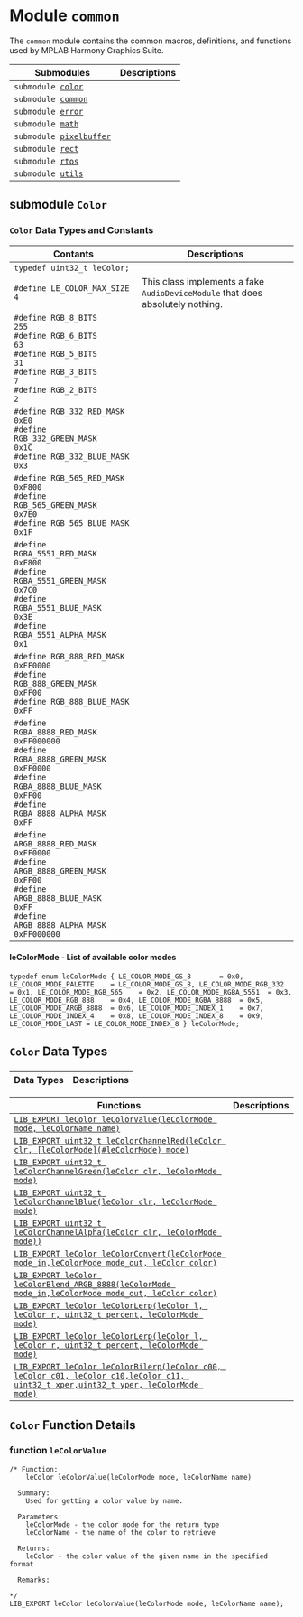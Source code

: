
# Module <!-- group --> `common`

The `common` module contains the common macros, definitions, and functions used by MPLAB Harmony Graphics Suite.

 Submodules                        | Descriptions                                
--------------------------------|---------------------------------------------
`submodule `[`color`](#submodule-color)    |  
`submodule `[`common`](#submodule-common)    | 
`submodule `[`error`](#submodule-error)    | 
`submodule `[`math`](#submodule-math)    | 
`submodule `[`pixelbuffer`](#submodule-pixelbuffer)    | 
`submodule `[`rect`](#submodule-rect)    | 
`submodule `[`rtos`](#submodule-rtos)    | 
`submodule `[`utils`](#submodule-utils)    | 

## submodule `Color` 

### `Color` Data Types and Constants

 Contants                        | Descriptions                                
--------------------------------|---------------------------------------------
`typedef uint32_t leColor;`    | 
`#define LE_COLOR_MAX_SIZE      4`  | This class implements a fake `AudioDeviceModule` that does absolutely nothing.
`#define RGB_8_BITS             255`<br/> `#define RGB_6_BITS             63`<br/> `#define RGB_5_BITS             31`<br/>`#define RGB_3_BITS             7`<br/> `#define RGB_2_BITS             2`    | 
`#define RGB_332_RED_MASK       0xE0`<br/> `#define RGB_332_GREEN_MASK     0x1C`<br/> `#define RGB_332_BLUE_MASK      0x3`   | 
`#define RGB_565_RED_MASK       0xF800` <br/>  `#define RGB_565_GREEN_MASK     0x7E0` <br/>  `#define RGB_565_BLUE_MASK      0x1F` |
`#define RGBA_5551_RED_MASK     0xF800`<br/>`#define RGBA_5551_GREEN_MASK   0x7C0`<br/> `#define RGBA_5551_BLUE_MASK      0x3E`<br/>`#define RGBA_5551_ALPHA_MASK   0x1` |
`#define RGB_888_RED_MASK       0xFF0000`<br/>`#define RGB_888_GREEN_MASK     0xFF00`<br/> `#define RGB_888_BLUE_MASK      0xFF` |
`#define RGBA_8888_RED_MASK     0xFF000000`<br/>`#define RGBA_8888_GREEN_MASK   0xFF0000`<br/>`#define RGBA_8888_BLUE_MASK    0xFF00`<br/>`#define RGBA_8888_ALPHA_MASK   0xFF` |
`#define ARGB_8888_RED_MASK     0xFF0000`<br/> `#define ARGB_8888_GREEN_MASK   0xFF00`<br/>`#define ARGB_8888_BLUE_MASK    0xFF`<br/>`#define ARGB_8888_ALPHA_MASK   0xFF000000` |
 
#### leColorMode - List of available color modes
`
typedef enum leColorMode
{
    LE_COLOR_MODE_GS_8       = 0x0,
    LE_COLOR_MODE_PALETTE    = LE_COLOR_MODE_GS_8,
    LE_COLOR_MODE_RGB_332    = 0x1,
    LE_COLOR_MODE_RGB_565    = 0x2,
    LE_COLOR_MODE_RGBA_5551  = 0x3,
    LE_COLOR_MODE_RGB_888    = 0x4,
    LE_COLOR_MODE_RGBA_8888  = 0x5,
    LE_COLOR_MODE_ARGB_8888  = 0x6,
    LE_COLOR_MODE_INDEX_1    = 0x7,
    LE_COLOR_MODE_INDEX_4    = 0x8,
    LE_COLOR_MODE_INDEX_8    = 0x9,
    LE_COLOR_MODE_LAST = LE_COLOR_MODE_INDEX_8
} leColorMode;
`

## `Color` Data Types
### 

 Data Types                     | Descriptions                                
--------------------------------|---------------------------------------------



 Functions                        | Descriptions                                
--------------------------------|---------------------------------------------
[`LIB_EXPORT leColor leColorValue(leColorMode mode, leColorName name)`](#function-leColorValue)    | 
[`LIB_EXPORT uint32_t leColorChannelRed(leColor clr, [leColorMode](#leColorMode) mode)`](#function-leColorChannelRed)    | 
[`LIB_EXPORT uint32_t leColorChannelGreen(leColor clr, leColorMode mode)`](#function-leColorChannelGreen)    | 
[`LIB_EXPORT uint32_t leColorChannelBlue(leColor clr, leColorMode mode)`](#function-leColorChannelBlue)    | 
[`LIB_EXPORT uint32_t leColorChannelAlpha(leColor clr, leColorMode mode))`](#function-leColorChannelAlpha)    | 
[`LIB_EXPORT leColor leColorConvert(leColorMode mode_in,leColorMode mode_out, leColor color)`](#function-leColorConvert)    | 
[`LIB_EXPORT leColor leColorBlend_ARGB_8888(leColorMode mode_in,leColorMode mode_out, leColor color)`](#function-leColorBlend_ARGB_8888)    | 
[`LIB_EXPORT leColor leColorLerp(leColor l, leColor r, uint32_t percent, leColorMode mode)`](#function-leColorLerp)    | 
[`LIB_EXPORT leColor leColorLerp(leColor l, leColor r, uint32_t percent, leColorMode mode)`](#function-leColorLerp)    | 
[`LIB_EXPORT leColor leColorBilerp(leColor c00, leColor c01, leColor c10,leColor c11, uint32_t xper,uint32_t yper, leColorMode mode)`](#function-leColorBilerp)    |

## `Color` Function Details

### function `leColorValue` 

```
/* Function:
    leColor leColorValue(leColorMode mode, leColorName name)

  Summary:
    Used for getting a color value by name.

  Parameters:
    leColorMode - the color mode for the return type
    leColorName - the name of the color to retrieve
    
  Returns:
    leColor - the color value of the given name in the specified format
    
  Remarks:
    
*/
LIB_EXPORT leColor leColorValue(leColorMode mode, leColorName name);
```  





